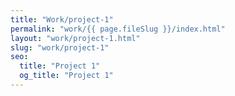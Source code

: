 ```yaml
---
title: "Work/project-1"
permalink: "work/{{ page.fileSlug }}/index.html"
layout: "work/project-1.html"
slug: "work/project-1"
seo:
  title: "Project 1"
  og_title: "Project 1"
---
```

